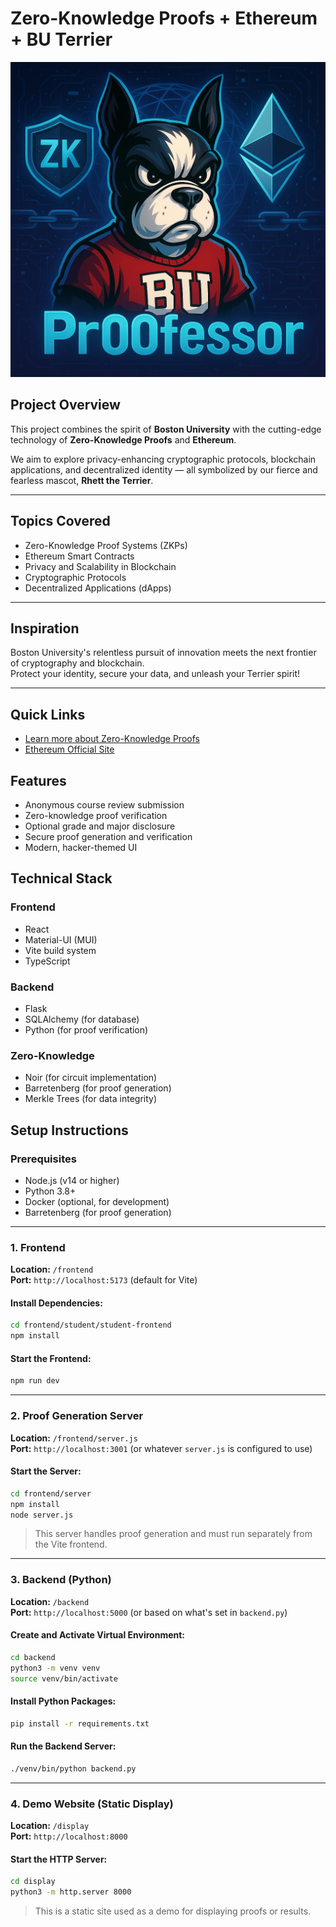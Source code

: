 # Zero-Knowledge Proofs + Ethereum + BU Terrier

![Zero-Knowledge Terrier](pr00fesor.png)

## Project Overview

This project combines the spirit of **Boston University** with the cutting-edge technology of **Zero-Knowledge Proofs** and **Ethereum**.

We aim to explore privacy-enhancing cryptographic protocols, blockchain applications, and decentralized identity — all symbolized by our fierce and fearless mascot, **Rhett the Terrier**.

---

## Topics Covered
- Zero-Knowledge Proof Systems (ZKPs)
- Ethereum Smart Contracts
- Privacy and Scalability in Blockchain
- Cryptographic Protocols
- Decentralized Applications (dApps)

---

## Inspiration

Boston University's relentless pursuit of innovation meets the next frontier of cryptography and blockchain.  
Protect your identity, secure your data, and unleash your Terrier spirit!

---

## Quick Links
- [Learn more about Zero-Knowledge Proofs](https://zkproof.org/)
- [Ethereum Official Site](https://ethereum.org/)


## Features
- Anonymous course review submission
- Zero-knowledge proof verification
- Optional grade and major disclosure
- Secure proof generation and verification
- Modern, hacker-themed UI

## Technical Stack
### Frontend
- React
- Material-UI (MUI)
- Vite build system
- TypeScript 

### Backend
- Flask
- SQLAlchemy (for database)
- Python (for proof verification)

### Zero-Knowledge
- Noir (for circuit implementation)
- Barretenberg (for proof generation)
- Merkle Trees (for data integrity)



## Setup Instructions

### Prerequisites
- Node.js (v14 or higher)
- Python 3.8+
- Docker (optional, for development)
- Barretenberg (for proof generation)


---

### 1. Frontend

**Location:** `/frontend`  
**Port:** `http://localhost:5173` (default for Vite)

#### Install Dependencies:
```bash
cd frontend/student/student-frontend
npm install
```

#### Start the Frontend:
```bash
npm run dev
```

---

### 2. Proof Generation Server

**Location:** `/frontend/server.js`  
**Port:** `http://localhost:3001` (or whatever `server.js` is configured to use)

#### Start the Server:
```bash
cd frontend/server
npm install
node server.js
```

> This server handles proof generation and must run separately from the Vite frontend.

---

### 3. Backend (Python)

**Location:** `/backend`  
**Port:** `http://localhost:5000` (or based on what's set in `backend.py`)

#### Create and Activate Virtual Environment:
```bash
cd backend
python3 -m venv venv
source venv/bin/activate 
```

#### Install Python Packages:
```bash
pip install -r requirements.txt
```

#### Run the Backend Server:
```bash
./venv/bin/python backend.py
```

---

### 4. Demo Website (Static Display)

**Location:** `/display`  
**Port:** `http://localhost:8000`

#### Start the HTTP Server:
```bash
cd display
python3 -m http.server 8000
```

> This is a static site used as a demo for displaying proofs or results.


